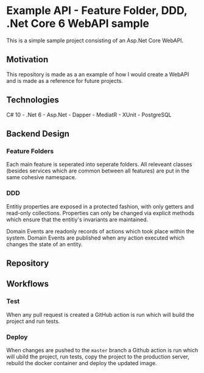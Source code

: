 # Example API - Feature Folder, DDD, .Net Core 6 WebAPI sample 
This is a simple sample project consisting of an Asp.Net Core WebAPI.

## Motivation
This repository is made as a an example of how I would create a WebAPI and is made as a reference for future projects.

## Technologies
C# 10 - .Net 6 - Asp.Net - Dapper - MediatR - XUnit - PostgreSQL

## Backend Design

### Feature Folders
Each main feature is seperated into seperate folders. All releveant classes (besides services which are common between all features) are put in the same cohesive namespace.

### DDD

Entitiy properties are exposed in a protected fashion, with only getters and read-only collections. Properties can only be changed via explicit methods which ensure that the entitiy's invariants are maintained.

Domain Events are readonly records of actions which took place within the system. Domain Events are published when any action executed which changes the state of an entity.

## Repository

## Workflows

### Test
When any pull request is created a GitHub action is run which will build the project and run tests.

### Deploy
When changes are pushed to the `master` branch a Github action is run which will ubild the project, run tests, copy the project to the production server, rebuild the docker container and deploy the updated image.